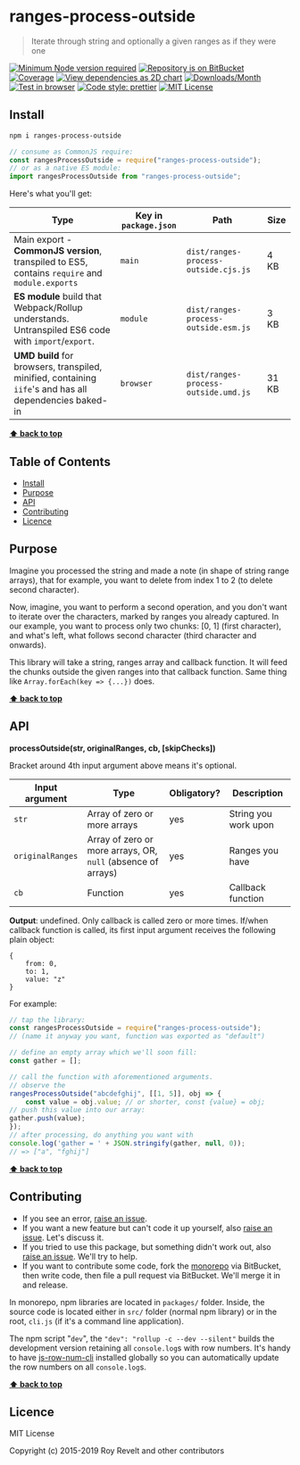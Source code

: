 # ranges-process-outside

> Iterate through string and optionally a given ranges as if they were one

[![Minimum Node version required][node-img]][node-url]
[![Repository is on BitBucket][bitbucket-img]][bitbucket-url]
[![Coverage][cov-img]][cov-url]
[![View dependencies as 2D chart][deps2d-img]][deps2d-url]
[![Downloads/Month][downloads-img]][downloads-url]
[![Test in browser][runkit-img]][runkit-url]
[![Code style: prettier][prettier-img]][prettier-url]
[![MIT License][license-img]][license-url]

## Install

```bash
npm i ranges-process-outside
```

```js
// consume as CommonJS require:
const rangesProcessOutside = require("ranges-process-outside");
// or as a native ES module:
import rangesProcessOutside from "ranges-process-outside";
```

Here's what you'll get:

Type            | Key in `package.json` | Path  | Size
----------------|-----------------------|-------|--------
Main export - **CommonJS version**, transpiled to ES5, contains `require` and `module.exports` | `main`                | `dist/ranges-process-outside.cjs.js` | 4 KB
**ES module** build that Webpack/Rollup understands. Untranspiled ES6 code with `import`/`export`. | `module`              | `dist/ranges-process-outside.esm.js` | 3 KB
**UMD build** for browsers, transpiled, minified, containing `iife`'s and has all dependencies baked-in | `browser`            | `dist/ranges-process-outside.umd.js` | 31 KB

**[⬆  back to top](#markdown-header-ranges-process-outside)**

## Table of Contents

- [Install](#markdown-header-install)
- [Purpose](#markdown-header-purpose)
- [API](#markdown-header-api)
- [Contributing](#markdown-header-contributing)
- [Licence](#markdown-header-licence)

## Purpose

Imagine you processed the string and made a note (in shape of string range arrays), that for example, you want to delete from index 1 to 2 (to delete second character).

Now, imagine, you want to perform a second operation, and you don't want to iterate over the characters, marked by ranges you already captured. In our example, you want to process only two chunks: [0, 1] (first character), and what's left, what follows second character (third character and onwards).

This library will take a string, ranges array and callback function. It will feed the chunks outside the given ranges into that callback function. Same thing like `Array.forEach(key => {...})` does.

**[⬆  back to top](#markdown-header-ranges-process-outside)**

## API

**processOutside(str, originalRanges, cb, [skipChecks])**

Bracket around 4th input argument above means it's optional.

| Input argument | Type                         | Obligatory? | Description                                                                                                                                                                                                                     |
| -------------- | ---------------------------- | ----------- | ------------------------------------------------------------------------------------------------------------------------------------------------------------------------------------------------------------------------------- |
| `str`  | Array of zero or more arrays | yes         | String you work upon |
| `originalRanges`       | Array of zero or more arrays, OR, `null` (absence of arrays)               | yes         | Ranges you have |
| `cb`         | Function                 | yes          | Callback function |

**Output**: undefined. Only callback is called zero or more times. If/when callback function is called, its first input argument receives the following plain object:

```
{
	from: 0,
	to: 1,
	value: "z"
}
```

For example:

```js
// tap the library:
const rangesProcessOutside = require("ranges-process-outside");
// (name it anyway you want, function was exported as "default")

// define an empty array which we'll soon fill:
const gather = [];

// call the function with aforementioned arguments.
// observe the 
rangesProcessOutside("abcdefghij", [[1, 5]], obj => {
	const value = obj.value; // or shorter, const {value} = obj;
// push this value into our array:
gather.push(value);
});
// after processing, do anything you want with 
console.log('gather = ' + JSON.stringify(gather, null, 0));
// => ["a", "fghij"]
```

**[⬆  back to top](#markdown-header-ranges-process-outside)**

## Contributing

* If you see an error, [raise an issue](https://bitbucket.org/codsen/codsen/issues/new?title=ranges-process-outside%20package%20-%20put%20title%20here).
* If you want a new feature but can't code it up yourself, also [raise an issue](https://bitbucket.org/codsen/codsen/issues/new?title=ranges-process-outside%20package%20-%20put%20title%20here). Let's discuss it.
* If you tried to use this package, but something didn't work out, also [raise an issue](https://bitbucket.org/codsen/codsen/issues/new?title=ranges-process-outside%20package%20-%20put%20title%20here). We'll try to help.
* If you want to contribute some code, fork the [monorepo](https://bitbucket.org/codsen/codsen/src/) via BitBucket, then write code, then file a pull request via BitBucket. We'll merge it in and release.

In monorepo, npm libraries are located in `packages/` folder. Inside, the source code is located either in `src/` folder (normal npm library) or in the root, `cli.js` (if it's a command line application).

The npm script "`dev`", the `"dev": "rollup -c --dev --silent"` builds the development version retaining all `console.log`s with row numbers. It's handy to have [js-row-num-cli](https://www.npmjs.com/package/js-row-num-cli) installed globally so you can automatically update the row numbers on all `console.log`s.

**[⬆  back to top](#markdown-header-ranges-process-outside)**

## Licence

MIT License

Copyright (c) 2015-2019 Roy Revelt and other contributors



[node-img]: https://img.shields.io/node/v/ranges-process-outside.svg?style=flat-square&label=works%20on%20node
[node-url]: https://www.npmjs.com/package/ranges-process-outside

[bitbucket-img]: https://img.shields.io/badge/repo-on%20BitBucket-brightgreen.svg?style=flat-square
[bitbucket-url]: https://gitlab.com/codsen/codsen/tree/master/packages/ranges-process-outside

[cov-img]: https://img.shields.io/badge/coverage-100%25-brightgreen.svg?style=flat-square
[cov-url]: https://gitlab.com/codsen/codsen/tree/master/packages/ranges-process-outside

[deps2d-img]: https://img.shields.io/badge/deps%20in%202D-see_here-08f0fd.svg?style=flat-square
[deps2d-url]: http://npm.anvaka.com/#/view/2d/ranges-process-outside

[downloads-img]: https://img.shields.io/npm/dm/ranges-process-outside.svg?style=flat-square
[downloads-url]: https://npmcharts.com/compare/ranges-process-outside

[runkit-img]: https://img.shields.io/badge/runkit-test_in_browser-a853ff.svg?style=flat-square
[runkit-url]: https://npm.runkit.com/ranges-process-outside

[prettier-img]: https://img.shields.io/badge/code_style-prettier-ff69b4.svg?style=flat-square
[prettier-url]: https://prettier.io

[license-img]: https://img.shields.io/badge/licence-MIT-51c838.svg?style=flat-square
[license-url]: https://bitbucket.org/codsen/codsen/src/master/LICENSE
